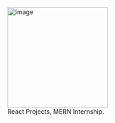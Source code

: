 <img width="226" alt="image" src="https://github.com/sujeethsundaram/react-tasks/assets/91459681/3d12685d-a34b-4a20-a023-95f7514ff6f2">
<br>
React Projects, MERN Internship.
